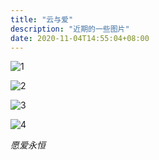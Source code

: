 ```yaml
---
title: "云与爱"
description: "近期的一些图片"
date: 2020-11-04T14:55:04+08:00
---
```


![1](https://cdn.jsdelivr.net/gh/Borber/PublicPic1@master/life/zaxuan1/1.jpg "云与钟楼")



![2](https://cdn.jsdelivr.net/gh/Borber/PublicPic1@master/life/zaxuan1/2.jpg "棉花糖与背景")



![3](https://cdn.jsdelivr.net/gh/Borber/PublicPic1@master/life/zaxuan1/3.jpg "红柚")



![4](https://cdn.jsdelivr.net/gh/Borber/PublicPic1@master/life/zaxuan1/4.jpg "余辉")



*愿爱永恒*


